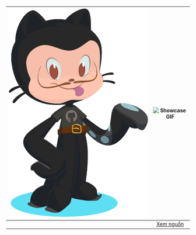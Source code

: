 | ![Octocat](https://raw.githubusercontent.com/CaoQuocViet/github_page_img/main/img/octocat.png) | ![Showcase GIF](https://raw.githubusercontent.com/CaoQuocViet/github_page_img/main/img/gif/showcase.gif) |
|:---:|:---:|
| | [Xem nguồn](https://caoquocviet.github.io/github_page_img/) |